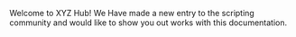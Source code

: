 Welcome to XYZ Hub! We Have made a new entry to the scripting community and would like to show you out works with this documentation.
